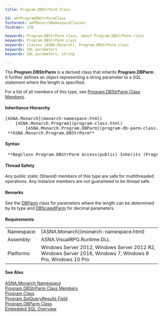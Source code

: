 ```yaml
---
title: Program.DBStrParm Class

Id: amfProgramDBStrParmClass
TocParent: amfMonarchNamespaceClasses
TocOrder: 170

keywords: Program.DBStrParm class, about Program.DBStrParm class
keywords: Program.DBStrParm class
keywords: classes [ASNA.Monarch], Program.DBStrParm class
keywords: SQL parameters
keywords: SQL parameters, string

---
```


The **Program.DBStrParm** is a derived class that inherits **Program.DBParm** . It further defines an object representing a string parameter to a SQL statement where the length is specified.

For a list of all members of this type, see [ Program.DBStrParm Class Members](program-db-str-parm-class-members.html).

#### Inheritance Hierarchy
<pre>[ASNA.Monarch](monarch-namespace.html)       
    [ASNA.Monarch.Program](program-class.html)
        [ASNA.Monarch.Program.DBParm](program-db-parm-class.html)
 **ASNA.Monarch.Program.DBStrParm**  </pre>

#### Syntax
<pre class="syntax"> **BegClass Program.DBStrParm Access(public) Inherits (Program.DBParm)**       </pre>

#### Thread Safety
Any public static (Shared) members of this type are safe for multithreaded operations. Any instance members are not guaranteed to be thread safe.

#### Remarks
See the [ DBParm](program-db-parm-class.html) class for parameters where the length can be determined by its type and [ DBScaledParm](program-db-scaled-parm-class.html) for decimal parameters.
<!-- start -->

#### Requirements
<table class="dttable" cellspacing="0" cellpadding="4" width="60%">
           <colgroup>
            <col width="15%" style="font-weight:bold" />
            <col width="85%" />
          </colgroup>
          <tr>
            <td>Namespace:</td>
            <td>[ASNA.Monarch](monarch-namespace.html)</td>
          </tr>
          <tr>
            <td>Assembly:</td>
            <td>ASNA.VisualRPG.Runtime.DLL</td>
          </tr>
         <tr>
            <td>Platforms:</td>
            <td> Windows Server 2012, Windows Server 2012 R2, Windows Server 2016, Windows 7, Windows 8 Pro, Windows 10 Pro</td>
         </tr>
</table>

<!-- end -->      

#### See Also
[ASNA.Monarch Namespace](monarch-namespace.html) <br /> [ Program.DBStrParm Class Members](program-db-str-parm-class-members.html) <br /> [Program Class](program-class.html) <br /> [ Program.SqlQueryResults Field](program-class-sql-query-results-field.html) <br /> [ Program.DBParm Class](program-db-parm-class.html) <br /> [ Embedded SQL Overview](amfconSQLStatementExamples.html) 
